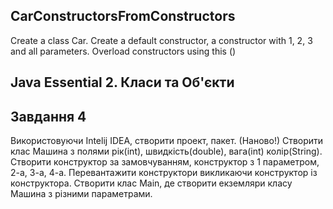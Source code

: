 ## CarConstructorsFromConstructors
Create a class Car. Create a default constructor, a constructor with 1, 2, 3 and all parameters. Overload constructors using this ()

## Java Essential 2. Класи та Об'єкти

## Завдання 4 

Використовуючи Intelij IDEA, створити проект, пакет. (Наново!) Створити клас Машина з полями рік(int), швидкість(double), вага(int) колір(String). Створити конструктор за замовчуванням, конструктор з 1 параметром, 2-а, 3-а, 4-а. Перевантажити конструктори викликаючи конструктор із конструктора. Створити клас Main, де створити екземляри класу Машина з різними параметрами.
